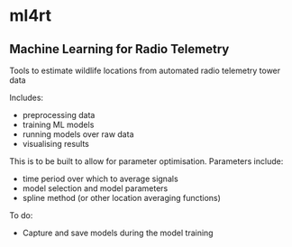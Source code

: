 # ml4rt

## Machine Learning for Radio Telemetry

Tools to estimate wildlife locations from automated radio telemetry tower data

Includes:
- preprocessing data
- training ML models
- running models over raw data
- visualising results

This is to be built to allow for parameter optimisation. Parameters include:
- time period over which to average signals
- model selection and model parameters
- spline method (or other location averaging functions)

To do:
- Capture and save models during the model training